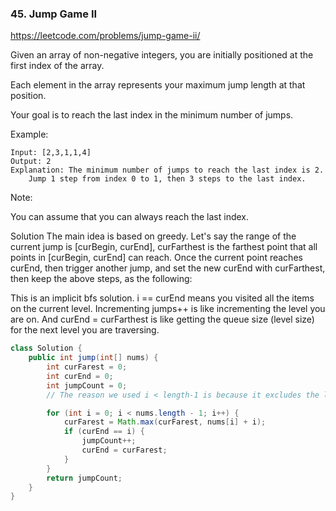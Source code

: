 ### 45. Jump Game II

https://leetcode.com/problems/jump-game-ii/

Given an array of non-negative integers, you are initially positioned at the first index of the array.

Each element in the array represents your maximum jump length at that position.

Your goal is to reach the last index in the minimum number of jumps.

Example:
```
Input: [2,3,1,1,4]
Output: 2
Explanation: The minimum number of jumps to reach the last index is 2.
    Jump 1 step from index 0 to 1, then 3 steps to the last index.
```
Note:

You can assume that you can always reach the last index.

Solution
The main idea is based on greedy. Let's say the range of the current jump is [curBegin, curEnd], curFarthest is the farthest point that all points in [curBegin, curEnd] can reach. Once the current point reaches curEnd, then trigger another jump, and set the new curEnd with curFarthest, then keep the above steps, as the following: 

This is an implicit bfs solution. i == curEnd means you visited all the items on the current level. Incrementing jumps++ is like incrementing the level you are on. And curEnd = curFarthest is like getting the queue size (level size) for the next level you are traversing.

```java
class Solution {
    public int jump(int[] nums) {
        int curFarest = 0;
        int curEnd = 0;
        int jumpCount = 0;
        // The reason we used i < length-1 is because it excludes the last value in nums. We don't need to care about furthestJump we can get from the last element.

        for (int i = 0; i < nums.length - 1; i++) {
            curFarest = Math.max(curFarest, nums[i] + i);
            if (curEnd == i) {
                jumpCount++;
                curEnd = curFarest;
            }
        }
        return jumpCount;
    }
}
```